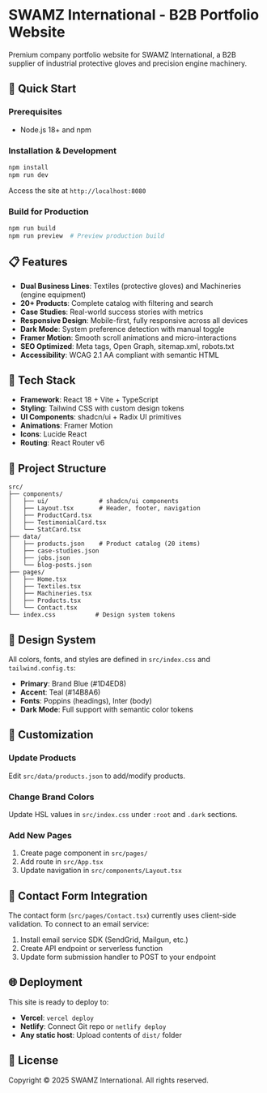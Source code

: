 # SWAMZ International - B2B Portfolio Website

Premium company portfolio website for SWAMZ International, a B2B supplier of industrial protective gloves and precision engine machinery.

## 🚀 Quick Start

### Prerequisites
- Node.js 18+ and npm

### Installation & Development
```bash
npm install
npm run dev
```

Access the site at `http://localhost:8080`

### Build for Production
```bash
npm run build
npm run preview  # Preview production build
```

## 📋 Features

- **Dual Business Lines**: Textiles (protective gloves) and Machineries (engine equipment)
- **20+ Products**: Complete catalog with filtering and search
- **Case Studies**: Real-world success stories with metrics
- **Responsive Design**: Mobile-first, fully responsive across all devices
- **Dark Mode**: System preference detection with manual toggle
- **Framer Motion**: Smooth scroll animations and micro-interactions
- **SEO Optimized**: Meta tags, Open Graph, sitemap.xml, robots.txt
- **Accessibility**: WCAG 2.1 AA compliant with semantic HTML

## 🎨 Tech Stack

- **Framework**: React 18 + Vite + TypeScript
- **Styling**: Tailwind CSS with custom design tokens
- **UI Components**: shadcn/ui + Radix UI primitives
- **Animations**: Framer Motion
- **Icons**: Lucide React
- **Routing**: React Router v6

## 📁 Project Structure

```
src/
├── components/
│   ├── ui/              # shadcn/ui components
│   ├── Layout.tsx       # Header, footer, navigation
│   ├── ProductCard.tsx
│   ├── TestimonialCard.tsx
│   └── StatCard.tsx
├── data/
│   ├── products.json    # Product catalog (20 items)
│   ├── case-studies.json
│   ├── jobs.json
│   └── blog-posts.json
├── pages/
│   ├── Home.tsx
│   ├── Textiles.tsx
│   ├── Machineries.tsx
│   ├── Products.tsx
│   └── Contact.tsx
└── index.css           # Design system tokens
```

## 🎨 Design System

All colors, fonts, and styles are defined in `src/index.css` and `tailwind.config.ts`:

- **Primary**: Brand Blue (#1D4ED8)
- **Accent**: Teal (#14B8A6)
- **Fonts**: Poppins (headings), Inter (body)
- **Dark Mode**: Full support with semantic color tokens

## 🔧 Customization

### Update Products
Edit `src/data/products.json` to add/modify products.

### Change Brand Colors
Update HSL values in `src/index.css` under `:root` and `.dark` sections.

### Add New Pages
1. Create page component in `src/pages/`
2. Add route in `src/App.tsx`
3. Update navigation in `src/components/Layout.tsx`

## 📧 Contact Form Integration

The contact form (`src/pages/Contact.tsx`) currently uses client-side validation. To connect to an email service:

1. Install email service SDK (SendGrid, Mailgun, etc.)
2. Create API endpoint or serverless function
3. Update form submission handler to POST to your endpoint

## 🌐 Deployment

This site is ready to deploy to:
- **Vercel**: `vercel deploy`
- **Netlify**: Connect Git repo or `netlify deploy`
- **Any static host**: Upload contents of `dist/` folder

## 📄 License

Copyright © 2025 SWAMZ International. All rights reserved.
